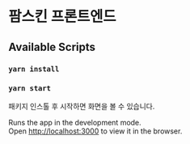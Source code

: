 # 팜스킨 프론트엔드

## Available Scripts

### `yarn install`

### `yarn start`

패키지 인스톨 후 시작하면 화면을 볼 수 있습니다.

Runs the app in the development mode.\
Open [http://localhost:3000](http://localhost:3000) to view it in the browser.
